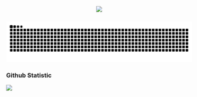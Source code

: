 <h1 align="center">
  <a href="https://git.io/typing-svg">
    <img src="https://readme-typing-svg.herokuapp.com/?lines=Hi+There!+👋;+Myself+Arip+Saputra!;&center=true&size=30">
  </a>
</h1>

![snake gif](https://github.com/4rip22/4rip22/blob/output/github-contribution-grid-snake.svg)

### Github Statistic
<a href="https://github.com/4rip22">
  <img height="180em" src="https://github-readme-stats-eight-theta.vercel.app/api?username=4rip22&show_icons=true&theme=algolia&include_all_commits=false&count_private=false"/>
</a>


